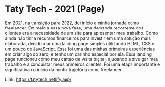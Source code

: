 
<h1> Taty Tech - 2021 (Page) </h1>


Em 2021, na transição para 2022, dei início à minha jornada como freelancer. Em meio a essa nova fase, uma demanda recorrente dos clientes era a necessidade de um site para apresentar meu trabalho. Como ainda não tinha recursos financeiros para investir em uma solução mais elaborada, decidi criar uma landing page simples utilizando HTML, CSS e um pouco de JavaScript. Essa foi uma das minhas primeiras experiências em criar algo do zero, e tenho um carinho especial por ela. Essa 
landing page funcionou como meu cartão de visita digital, ajudando a divulgar meu trabalho e a conquistar meus primeiros clientes. Foi uma etapa importante e significativa no início da minha trajetória como freelancer.

Link: https://tatytech.netlify.app/
